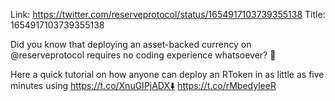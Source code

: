 Link:  https://twitter.com/reserveprotocol/status/1654917103739355138
Title: 1654917103739355138

Did you know that deploying an asset-backed currency on @reserveprotocol requires no coding experience whatsoever? 🤔

Here a quick tutorial on how anyone can deploy an RToken in as little as five minutes using https://t.co/XnuGIPjADX⬇️ https://t.co/rMbedyleeR